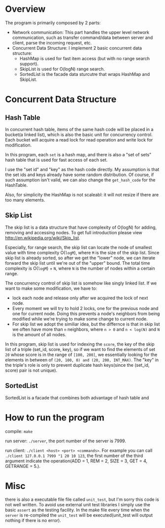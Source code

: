 Overview
=========================
The program is primarily composed by 2 parts:

* Network communication: This part handles the upper level network communication, such as transfer command/data between server and client, parse the incoming request, etc.
* Concurrent Data Structure: I implement 2 basic concurrent data structure: 
    - HashMap is used for fast item access (but with no range search support).
    - SkipList is used for O(logN) range search.
    - SortedList is the facade data sturcutre that wraps HashMap and SkipList.

Concurrent Data Structure
=========================
Hash Table
----------------
In concurrent hash table, items of the same hash code will be placed in a bucket(a linked list), which is also the basic unit for concurrency control. Each bucket will acquire a read lock for read operation and write lock for modification.

In this program, each `set` is a hash map, and there is also a "set of sets" hash table that is used for fast access of each set.

I use the "set id" and "key" as the hash code directly. My assumption is that the set ids and keys already have some random distribution. Of course, if such assumption isn't valid, we can also change the `get_hash_code` for the HashTable.

Also, for simplicity the HashMap is not scaleabl: it will not resize if there are too many elements.

Skip List
----------------
The skip list is a data structure that have complexity of O(logN) for adding, removing and accessing nodes. To get full introduction please view http://en.wikipedia.org/wiki/Skip_list.

Especially, for range search, the skip list can locate the node of smallest value with time complexity O(`logM`), where `M` is the size of the skip list. Since skip list is already sorted, so after we get the "lower" node, we can iterate forward the skip list until we're out of the "upper" bound. The total time complexity is O(`logM`) + `N`, where `N` is the number of nodes within a certain range.

The concurrency control of skip list is somehow like singly linked list. If we want to make some modification, we have to:

* lock each node and release only after we acquired the lock of next node.
* Every moment we will try to hold 2 locks, one for the previous node and one for current node. Doing this prevents a node's neighbors from being modified while we're trying to make some change to current node.
* For skip list we adopt the similiar idea, but the differnce is that in skip list we often have more than `n` neighbors, where `n > 0` and `n < log(N)` and `N` is the amount of all nodes.

In this program, skip list is used for indexing the `score`, the key of the skip list of a triple (set_id, score, key), so if we want to find the elements of set `20` whose score is in the range of `[100, 200]`, we essentially looking for the elements in between of `(20, 100, 0) and (20, 200, INT_MAX)`. The "key" in the triple's role is only to prevent duplicate hash keys(since the (set_id, score) pair is not unique).

SortedList
----------------
SortedList is a facade that combines both advantage of hash table and 

How to run the program
=========================
compile: `make`

run server: `./server`, the port number of the server is 7999.

run client: `./client <host> <port> <commands>`. For example you can call `./client 127.0.0.1 7999 "1 20 10 123`, the first number of the third argument indicate the operation(ADD = 1, REM = 2, SIZE = 3, GET = 4, GETRANGE = 5.).

Misc
=========================
there is also a executable file file called `unit_test`, but I'm sorry this code is not well written. To avoid use external unit test libraries I simply use the basic `assert` as the testing facility. In the make file every time when the `server` is re-compiled the `unit_test` will be executed(unit_test will output nothing if there is no error).

